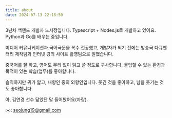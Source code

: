 ```yaml
---
title: about
date: 2024-07-13 22:18:50
---
```


3년차 백엔드 개발자 노서정입니다.
Typescript + Nodes.js로 개발하고 있어요.
Python과 Go를 배우는 중입니다.

미디어 커뮤니케이션과 국어국문을 복수 전공했고,
개발자가 되기 전에는 방송국 다큐멘터리 제작팀과 인터넷 강의 사이트 촬영팀으로 일했습니다.

중국어를 잘 하고, 영어도 무리 없이 읽고 쓸 정도로 구사합니다.
몰입할 수 있는 환경과 목적이 있는 학습(업무)를 좋아합니다.

솔직하지만 귀가 얇고, 내향인 중의 외향인입니다.
웃긴 것을 좋아하고, 남을 웃기는 것도 좋아합니다.

아, 김연경 선수 닮았단 말 들어봤어요(자랑).

✉️: seojung19@gmail.com
